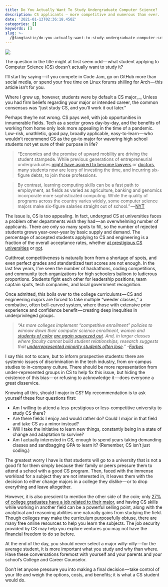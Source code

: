 ```yaml
---
title: Do You Actually Want To Study Undergraduate Computer Science?
description: CS applicants — more competitive and numerous than ever.
date: '2021-01-13T02:36:18.450Z'
categories: []
keywords: []
slug: >-
  /@fangtastic/do-you-actually-want-to-study-undergraduate-computer-science-98ae3427476
---
```


![](C:\Users\kevin\OneDrive\Documents\GitHub\fangstastic-blog\posts\md_1659815002240\img\0__halMpHytykslC7Fl.jpg)

The question in the title might at first seem odd — what student applying to Computer Science (CS) doesn’t actually want to study it?

I’ll start by saying — if you compete in Code Jam, go on GitHub more than social media, or spend your free time on Linux forums shilling for Arch — this article isn’t for you.

Where I grew up, however, students were by default a CS major_._ Unless you had firm beliefs regarding your major or intended career, the common consensus was “just study CS, and you’ll work it out later.”

Perhaps they’re not wrong. CS pays well, with job opportunities in innumerable fields. Tech as a sector grows day-by-day, and the benefits of working from home only look more appealing in the time of a pandemic. Low-risk, unathletic, good pay, broadly applicable, easy-to-learn — who wouldn’t recommend CS as the go-to major for wavering high school students not yet sure of their purpose in life?

> “Economics and the promise of upward mobility are driving the student stampede. While previous generations of entrepreneurial undergraduates [might have aspired to become lawyers](https://www.nytimes.com/2016/06/19/business/dealbook/an-expensive-law-degree-and-no-place-to-use-it.html) or [doctors](https://www.nytimes.com/2018/08/20/opinion/medical-school-student-loans-tuition-debt-doctor.html), many students now are leery of investing the time, and incurring six-figure debts, to join those professions.

> By contrast, learning computing skills can be a fast path to employment, as fields as varied as agriculture, banking and genomics incorporate more sophisticated computing. While the quality of programs across the country varies widely, some computer science majors make six-figure salaries straight out of school.” — [NYT](https://www.nytimes.com/2019/01/24/technology/computer-science-courses-college.html)

The issue is, CS is too appealing. In fact, undergrad CS at universities faces a problem other departments wish they had — an overwhelming number of applicants. There are only so many spots to fill, so the number of rejected students grows year-over-year by basic supply and demand. The percentage of accepted students applying to CS and engineering is a fraction of the overall acceptance rates, whether [at prestigious CS universities](https://junilearning.com/blog/college-and-career/getting-into-an-elite-computer-science-school/) or [not](https://talk.collegeconfidential.com/t/2017-computer-science-admission-rates/2024104).

Cutthroat competitiveness is naturally born from a shortage of spots, and even perfect grades and standardized test scores are not enough. In the last few years, I’ve seen the number of hackathons, coding competitions, and community tech organizations for high schoolers balloon to ludicrous proportions. Students fight each other for leadership positions, team captain spots, tech companies, and local government recognition.

Once admitted, this boils over to the college curriculums — CS and engineering majors are forced to take multiple “weeder classes,” a combative, often bell-curved system, where those with extensive prior experience and confidence benefit — creating deep inequities in underprivileged groups.

> _“As more colleges implement “competitive enrollment” policies to winnow down their computer science enrollment, women and_ [_students of color_](https://www.nap.edu/read/24926/chapter/7#111) [_are again squeezed out_](https://dl.acm.org/doi/abs/10.1145/3328778.3366805)_. And, in larger classes where faculty cannot build student relationships, research suggests that_ [_underrepresented minority students often lose_](https://medium.com/r?url=https%3A%2F%2Fwww.ncbi.nlm.nih.gov%2Fpmc%2Farticles%2FPMC3399968%2F)_.” -_[_Forbes_](https://www.forbes.com/sites/alisongriffin/2020/09/02/too-many-aspiring-software-engineers-cant-even-get-into-class-industry-partnerships-can-change-that/?sh=4ad95c221c2c)

I say this not to scare, but to inform prospective students: there are systemic issues of discrimination in the tech industry, from on-campus studies to in-company culture. There should be more representation from under-represented groups in CS to help fix this issue, but hiding the existence of this bias — or refusing to acknowledge it — does everyone a great disservice.

Knowing all this, should I major in CS? My recommendation is to ask yourself these four questions first:

*   Am I willing to attend a less-prestigious or less-competitive university to study CS there?
*   Are there fields I enjoy and would rather do? Could I major in that field and take CS as a minor instead?
*   Will I take the initiative to learn new things, constantly being in a state of change and adaptation to survive?
*   Am I actually interested in CS, enough to spend years taking demanding classes and sandbagging GPA to learn it? (Remember, CS isn’t just coding.)

The greatest worry I have is that students will go to a university that is not a good fit for them simply because their family or peers pressure them to attend a school with a good CS program. Then, faced with the immense workload for a subject they are not interested in, it leaves them with the decision to either change majors in a college they dislike — or to drop everything and leave altogether.

However, it is also prescient to mention the other side of the coin; only [27% of college graduates have a job related to their major](https://www.washingtonpost.com/news/wonk/wp/2013/05/20/only-27-percent-of-college-grads-have-a-job-related-to-their-major/), and having CS skills while working in another field can be a powerful selling point, along with the analytical and reasoning abilities one naturally gains from studying the field. Though colleges may make the curriculum purposefully obtuse, there are many free online resources to help you learn the subjects. The job security provided by CS may help you explore ventures you may not have the financial freedom to do so before.

At the end of the day, you should never select a major willy-nilly — for the average student, it is more important what you study and why than where. Have these conversations foremost with yourself and your parents and your school’s College and Career Counselor.

Don’t let anyone pressure you into making a final decision — take control of your life and weigh the options, costs, and benefits; it is what a CS student would do.